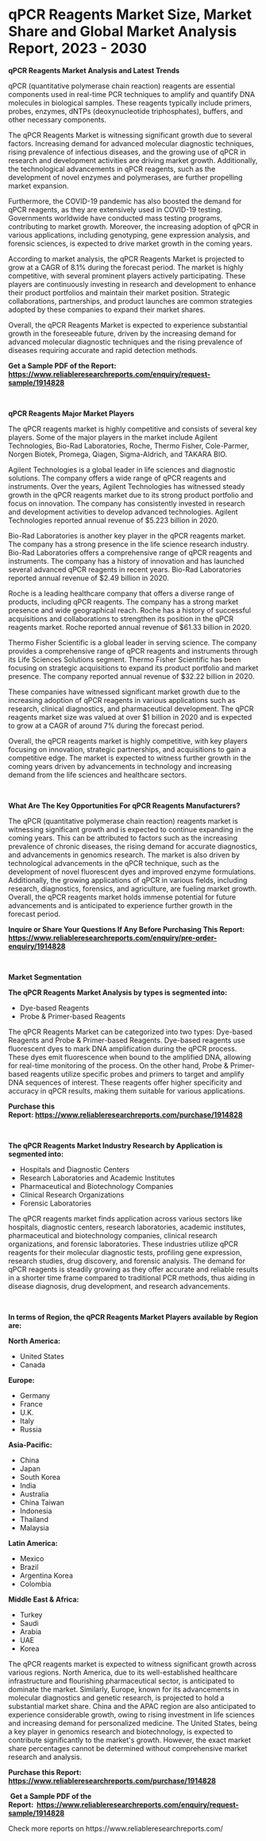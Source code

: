 <p><h1>qPCR Reagents Market Size, Market Share and Global Market Analysis Report, 2023 - 2030</h1></p><p><strong>qPCR Reagents Market Analysis and Latest Trends</strong></p>
<p><p>qPCR (quantitative polymerase chain reaction) reagents are essential components used in real-time PCR techniques to amplify and quantify DNA molecules in biological samples. These reagents typically include primers, probes, enzymes, dNTPs (deoxynucleotide triphosphates), buffers, and other necessary components.</p><p>The qPCR Reagents Market is witnessing significant growth due to several factors. Increasing demand for advanced molecular diagnostic techniques, rising prevalence of infectious diseases, and the growing use of qPCR in research and development activities are driving market growth. Additionally, the technological advancements in qPCR reagents, such as the development of novel enzymes and polymerases, are further propelling market expansion.</p><p>Furthermore, the COVID-19 pandemic has also boosted the demand for qPCR reagents, as they are extensively used in COVID-19 testing. Governments worldwide have conducted mass testing programs, contributing to market growth. Moreover, the increasing adoption of qPCR in various applications, including genotyping, gene expression analysis, and forensic sciences, is expected to drive market growth in the coming years.</p><p>According to market analysis, the qPCR Reagents Market is projected to grow at a CAGR of 8.1% during the forecast period. The market is highly competitive, with several prominent players actively participating. These players are continuously investing in research and development to enhance their product portfolios and maintain their market position. Strategic collaborations, partnerships, and product launches are common strategies adopted by these companies to expand their market shares.</p><p>Overall, the qPCR Reagents Market is expected to experience substantial growth in the foreseeable future, driven by the increasing demand for advanced molecular diagnostic techniques and the rising prevalence of diseases requiring accurate and rapid detection methods.</p></p>
<p><strong>Get a Sample PDF of the Report:&nbsp; <a href="https://www.reliableresearchreports.com/enquiry/request-sample/1914828">https://www.reliableresearchreports.com/enquiry/request-sample/1914828</a></strong></p>
<p>&nbsp;</p>
<p><strong>qPCR Reagents Major Market Players</strong></p>
<p><p>The qPCR reagents market is highly competitive and consists of several key players. Some of the major players in the market include Agilent Technologies, Bio-Rad Laboratories, Roche, Thermo Fisher, Cole-Parmer, Norgen Biotek, Promega, Qiagen, Sigma-Aldrich, and TAKARA BIO.</p><p>Agilent Technologies is a global leader in life sciences and diagnostic solutions. The company offers a wide range of qPCR reagents and instruments. Over the years, Agilent Technologies has witnessed steady growth in the qPCR reagents market due to its strong product portfolio and focus on innovation. The company has consistently invested in research and development activities to develop advanced technologies. Agilent Technologies reported annual revenue of $5.223 billion in 2020.</p><p>Bio-Rad Laboratories is another key player in the qPCR reagents market. The company has a strong presence in the life science research industry. Bio-Rad Laboratories offers a comprehensive range of qPCR reagents and instruments. The company has a history of innovation and has launched several advanced qPCR reagents in recent years. Bio-Rad Laboratories reported annual revenue of $2.49 billion in 2020.</p><p>Roche is a leading healthcare company that offers a diverse range of products, including qPCR reagents. The company has a strong market presence and wide geographical reach. Roche has a history of successful acquisitions and collaborations to strengthen its position in the qPCR reagents market. Roche reported annual revenue of $61.33 billion in 2020.</p><p>Thermo Fisher Scientific is a global leader in serving science. The company provides a comprehensive range of qPCR reagents and instruments through its Life Sciences Solutions segment. Thermo Fisher Scientific has been focusing on strategic acquisitions to expand its product portfolio and market presence. The company reported annual revenue of $32.22 billion in 2020.</p><p>These companies have witnessed significant market growth due to the increasing adoption of qPCR reagents in various applications such as research, clinical diagnostics, and pharmaceutical development. The qPCR reagents market size was valued at over $1 billion in 2020 and is expected to grow at a CAGR of around 7% during the forecast period.</p><p>Overall, the qPCR reagents market is highly competitive, with key players focusing on innovation, strategic partnerships, and acquisitions to gain a competitive edge. The market is expected to witness further growth in the coming years driven by advancements in technology and increasing demand from the life sciences and healthcare sectors.</p></p>
<p>&nbsp;</p>
<p><strong>What Are The Key Opportunities For qPCR Reagents Manufacturers?</strong></p>
<p><p>The qPCR (quantitative polymerase chain reaction) reagents market is witnessing significant growth and is expected to continue expanding in the coming years. This can be attributed to factors such as the increasing prevalence of chronic diseases, the rising demand for accurate diagnostics, and advancements in genomics research. The market is also driven by technological advancements in the qPCR technique, such as the development of novel fluorescent dyes and improved enzyme formulations. Additionally, the growing applications of qPCR in various fields, including research, diagnostics, forensics, and agriculture, are fueling market growth. Overall, the qPCR reagents market holds immense potential for future advancements and is anticipated to experience further growth in the forecast period.</p></p>
<p><strong>Inquire or Share Your Questions If Any Before Purchasing This Report: <a href="https://www.reliableresearchreports.com/enquiry/pre-order-enquiry/1914828">https://www.reliableresearchreports.com/enquiry/pre-order-enquiry/1914828</a></strong></p>
<p>&nbsp;</p>
<p><strong>Market Segmentation</strong></p>
<p><strong>The qPCR Reagents Market Analysis by types is segmented into:</strong></p>
<p><ul><li>Dye-based Reagents</li><li>Probe & Primer-based Reagents</li></ul></p>
<p><p>The qPCR Reagents Market can be categorized into two types: Dye-based Reagents and Probe & Primer-based Reagents. Dye-based reagents use fluorescent dyes to mark DNA amplification during the qPCR process. These dyes emit fluorescence when bound to the amplified DNA, allowing for real-time monitoring of the process. On the other hand, Probe & Primer-based reagents utilize specific probes and primers to target and amplify DNA sequences of interest. These reagents offer higher specificity and accuracy in qPCR results, making them suitable for various applications.</p></p>
<p><strong>Purchase this Report:&nbsp;<a href="https://www.reliableresearchreports.com/purchase/1914828">https://www.reliableresearchreports.com/purchase/1914828</a></strong></p>
<p>&nbsp;</p>
<p><strong>The qPCR Reagents Market Industry Research by Application is segmented into:</strong></p>
<p><ul><li>Hospitals and Diagnostic Centers</li><li>Research Laboratories and Academic Institutes</li><li>Pharmaceutical and Biotechnology Companies</li><li>Clinical Research Organizations</li><li>Forensic Laboratories</li></ul></p>
<p><p>The qPCR reagents market finds application across various sectors like hospitals, diagnostic centers, research laboratories, academic institutes, pharmaceutical and biotechnology companies, clinical research organizations, and forensic laboratories. These industries utilize qPCR reagents for their molecular diagnostic tests, profiling gene expression, research studies, drug discovery, and forensic analysis. The demand for qPCR reagents is steadily growing as they offer accurate and reliable results in a shorter time frame compared to traditional PCR methods, thus aiding in disease diagnosis, drug development, and research advancements.</p></p>
<p>&nbsp;</p>
<p><strong>In terms of Region, the qPCR Reagents Market Players available by Region are:</strong></p>
<p>
    <p> <strong> North America: </strong>
        <ul>
            <li>United States</li>
            <li>Canada</li>
        </ul>
        </p> 
    <p> <strong> Europe: </strong>
        <ul>
            <li>Germany</li>
            <li>France</li>
            <li>U.K.</li>
            <li>Italy</li>
            <li>Russia</li>
        </ul>
        </p> 
    <p> <strong> Asia-Pacific: </strong>
        <ul>
            <li>China</li>
            <li>Japan</li>
            <li>South Korea</li>
            <li>India</li>
            <li>Australia</li>
            <li>China Taiwan</li>
            <li>Indonesia</li>
            <li>Thailand</li>
            <li>Malaysia</li>
        </ul>
        </p> 
    <p> <strong> Latin America: </strong>
        <ul>
            <li>Mexico</li>
            <li>Brazil</li>
            <li>Argentina Korea</li>
            <li>Colombia</li>
        </ul>
        </p> 
    <p> <strong> Middle East & Africa: </strong>
        <ul>
            <li>Turkey</li>
            <li>Saudi</li>
            <li>Arabia</li>
            <li>UAE</li>
            <li>Korea</li>
        </ul>
    </p>
    </p>
<p><p>The qPCR reagents market is expected to witness significant growth across various regions. North America, due to its well-established healthcare infrastructure and flourishing pharmaceutical sector, is anticipated to dominate the market. Similarly, Europe, known for its advancements in molecular diagnostics and genetic research, is projected to hold a substantial market share. China and the APAC region are also anticipated to experience considerable growth, owing to rising investment in life sciences and increasing demand for personalized medicine. The United States, being a key player in genomics research and biotechnology, is expected to contribute significantly to the market's growth. However, the exact market share percentages cannot be determined without comprehensive market research and analysis.</p></p>
<p><strong>Purchase this Report: <a href="https://www.reliableresearchreports.com/purchase/1914828">https://www.reliableresearchreports.com/purchase/1914828</a></strong></p>
<p>&nbsp;<strong>Get a Sample PDF of the Report:&nbsp;&nbsp;<a href="https://www.reliableresearchreports.com/enquiry/request-sample/1914828">https://www.reliableresearchreports.com/enquiry/request-sample/1914828</a></strong></p>
<p><strong></strong></p>
<p>Check more reports on https://www.reliableresearchreports.com/</p>